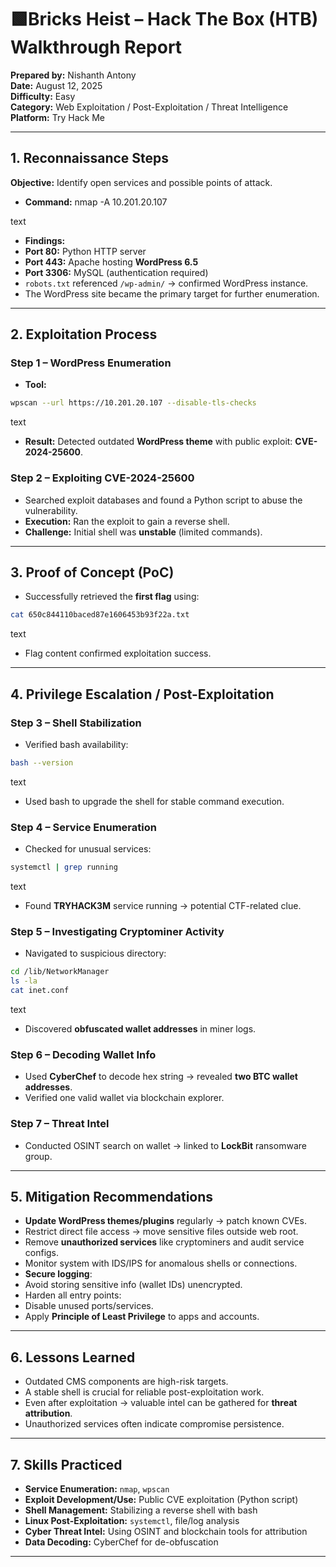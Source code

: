 # 🟩Bricks Heist – Hack The Box (HTB) Walkthrough Report

**Prepared by:** Nishanth Antony  
**Date:** August 12, 2025  
**Difficulty:** Easy  
**Category:** Web Exploitation / Post-Exploitation / Threat Intelligence  
**Platform:** Try Hack Me    

---

## 1. Reconnaissance Steps

**Objective:** Identify open services and possible points of attack.

- **Command:**
nmap -A 10.201.20.107

text
- **Findings:**
- **Port 80:** Python HTTP server
- **Port 443:** Apache hosting **WordPress 6.5**
- **Port 3306:** MySQL (authentication required)
- `robots.txt` referenced `/wp-admin/` → confirmed WordPress instance.
- The WordPress site became the primary target for further enumeration.

---

## 2. Exploitation Process

### Step 1 – WordPress Enumeration
- **Tool:**
```bash
wpscan --url https://10.201.20.107 --disable-tls-checks
```

text
- **Result:** Detected outdated **WordPress theme** with public exploit: **CVE-2024-25600**.

### Step 2 – Exploiting CVE-2024-25600
- Searched exploit databases and found a Python script to abuse the vulnerability.
- **Execution:** Ran the exploit to gain a reverse shell.
- **Challenge:** Initial shell was **unstable** (limited commands).

---

## 3. Proof of Concept (PoC)

- Successfully retrieved the **first flag** using:
```bash
cat 650c844110baced87e1606453b93f22a.txt
```

text
- Flag content confirmed exploitation success.

---

## 4. Privilege Escalation / Post-Exploitation

### Step 3 – Shell Stabilization
- Verified bash availability:
```bash
bash --version
```

text
- Used bash to upgrade the shell for stable command execution.

### Step 4 – Service Enumeration
- Checked for unusual services:
```bash
systemctl | grep running
```

text
- Found **TRYHACK3M** service running → potential CTF-related clue.

### Step 5 – Investigating Cryptominer Activity
- Navigated to suspicious directory:
```bash
cd /lib/NetworkManager
ls -la
cat inet.conf
```

text
- Discovered **obfuscated wallet addresses** in miner logs.

### Step 6 – Decoding Wallet Info
- Used **CyberChef** to decode hex string → revealed **two BTC wallet addresses**.
- Verified one valid wallet via blockchain explorer.

### Step 7 – Threat Intel
- Conducted OSINT search on wallet → linked to **LockBit** ransomware group.

---

## 5. Mitigation Recommendations

- **Update WordPress themes/plugins** regularly → patch known CVEs.
- Restrict direct file access → move sensitive files outside web root.
- Remove **unauthorized services** like cryptominers and audit service configs.
- Monitor system with IDS/IPS for anomalous shells or connections.
- **Secure logging**:
- Avoid storing sensitive info (wallet IDs) unencrypted.
- Harden all entry points:
- Disable unused ports/services.
- Apply **Principle of Least Privilege** to apps and accounts.

---

## 6. Lessons Learned

- Outdated CMS components are high-risk targets.
- A stable shell is crucial for reliable post-exploitation work.
- Even after exploitation → valuable intel can be gathered for **threat attribution**.
- Unauthorized services often indicate compromise persistence.

---

## 7. Skills Practiced

- **Service Enumeration:** `nmap`, `wpscan`
- **Exploit Development/Use:** Public CVE exploitation (Python script)
- **Shell Management:** Stabilizing a reverse shell with bash
- **Linux Post-Exploitation:** `systemctl`, file/log analysis
- **Cyber Threat Intel:** Using OSINT and blockchain tools for attribution
- **Data Decoding:** CyberChef for de-obfuscation

---
